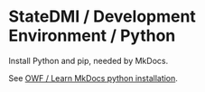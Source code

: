 # StateDMI / Development Environment / Python ##

Install Python and pip, needed by MkDocs.

See [OWF / Learn MkDocs python installation](http://learn.openwaterfoundation.org/owf-learn-mkdocs/install/).
